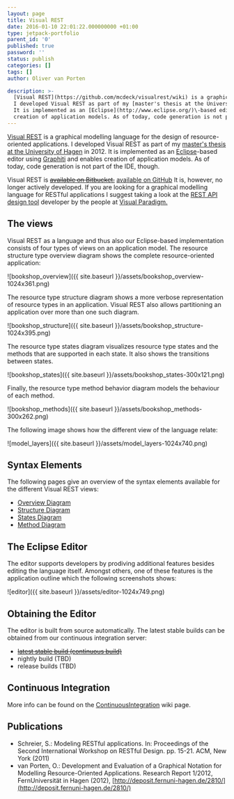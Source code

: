 ```yaml
---
layout: page
title: Visual REST
date: 2016-01-10 22:01:22.000000000 +01:00
type: jetpack-portfolio
parent_id: '0'
published: true
password: ''
status: publish
categories: []
tags: []
author: Oliver van Porten

description: >-
  [Visual REST](https://github.com/mcdeck/visualrest/wiki) is a graphical modelling language for the design of resource-oriented applications. 
  I developed Visual REST as part of my [master's thesis at the University of Hagen](http://deposit.fernuni-hagen.de/2810/) in 2012.
  It is implemented as an [Eclipse](http://www.eclipse.org/)\-based editor using [Graphiti](http://www.eclipse.org/graphiti/) and enables
  creation of application models. As of today, code generation is not part of the IDE, though.
---
```

[Visual REST](https://github.com/mcdeck/visualrest/wiki) is a graphical modelling language for the design of resource-oriented applications. I developed Visual REST as part of my [master's thesis at the University of Hagen](http://deposit.fernuni-hagen.de/2810/) in 2012. It is implemented as an [Eclipse](http://www.eclipse.org/)\-based editor using [Graphiti](http://www.eclipse.org/graphiti/) and enables creation of application models. As of today, code generation is not part of the IDE, though.

Visual REST is ~~[available on Bitbucket.](https://bitbucket.org/visualrest/visual-rest/wiki/Home)~~ [available on GitHub](https://github.com/mcdeck/visualrest) It is, however, no longer actively developed. If you are looking for a graphical modelling language for RESTful applications I suggest taking a look at the [REST API design tool](http://www.visual-paradigm.com/solution/rest-api-design-tool/) developer by the people at [Visual Paradigm.](http://www.visual-paradigm.com/)

The views
---------

Visual REST as a language and thus also our Eclipse-based implementation consists of four types of views on an application model. The resource structure type overview diagram shows the complete resource-oriented application:

![bookshop_overview]({{ site.baseurl }}/assets/bookshop_overview-1024x361.png)

The resource type structure diagram shows a more verbose representation of resource types in an application. Visual REST also allows partitioning an application over more than one such diagram.

![bookshop_structure]({{ site.baseurl }}/assets/bookshop_structure-1024x395.png)

The resource type states diagram visualizes resource type states and the methods that are supported in each state. It also shows the transitions between states.

![bookshop_states]({{ site.baseurl }}/assets/bookshop_states-300x121.png)

Finally, the resource type method behavior diagram models the behaviour of each method.

![bookshop_methods]({{ site.baseurl }}/assets/bookshop_methods-300x262.png)

The following image shows how the different view of the language relate:

![model_layers]({{ site.baseurl }}/assets/model_layers-1024x740.png)

Syntax Elements
---------------

The following pages give an overview of the syntax elements available for the different Visual REST views:

*   [Overview Diagram](https://bitbucket.org/visualrest/visual-rest/wiki/StructureOverviewSyntax)
*   [Structure Diagram](https://bitbucket.org/visualrest/visual-rest/wiki/StructureSyntax)
*   [States Diagram](https://bitbucket.org/visualrest/visual-rest/wiki/StatesSyntax)
*   [Method Diagram](https://bitbucket.org/visualrest/visual-rest/wiki/MethodSyntax)

The Eclipse Editor
------------------

The editor supports developers by prodiving additional features besides editing the language itself. Amongst others, one of these features is the application outline which the following screenshots shows:

![editor]({{ site.baseurl }}/assets/editor-1024x749.png)

Obtaining the Editor
--------------------

The editor is built from source automatically. The latest stable builds can be obtained from our continuous integration server:

*   ~~[latest stable build (continuous build)](http://ci.van-porten.de/job/VisualREST/lastSuccessfulBuild/artifact/src/de.van_porten.vrest.p2-repository/target/products/)~~
*   nightly build (TBD)
*   release builds (TBD)

Continuous Integration
----------------------

More info can be found on the [ContinuousIntegration](https://bitbucket.org/visualrest/visual-rest/wiki/ContinuousIntegration) wiki page.

Publications
------------

*   Schreier, S.: Modeling RESTful applications. In: Proceedings of the Second International Workshop on RESTful Design. pp. 15-21. ACM, New York (2011)
*   van Porten, O.: Development and Evaluation of a Graphical Notation for Modelling Resource-Oriented Applications. Research Report 1/2012, FernUniversität in Hagen (2012), [http://deposit.fernuni-hagen.de/2810/](http://deposit.fernuni-hagen.de/2810/)
